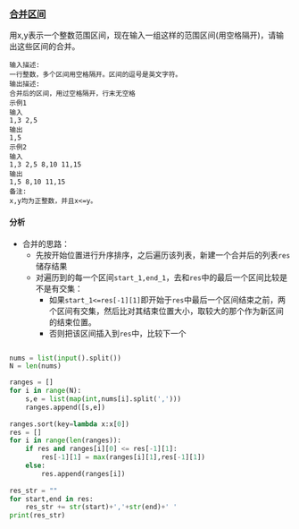### [合并区间](<https://www.nowcoder.com/practice/0596b6232ce74b18b60ba0367d7f2492?tpId=179&&tqId=34199&rp=1&ru=/ta/exam-other&qru=/ta/exam-other/question-ranking>)

用x,y表示一个整数范围区间，现在输入一组这样的范围区间(用空格隔开)，请输出这些区间的合并。

```
输入描述:
一行整数，多个区间用空格隔开。区间的逗号是英文字符。
输出描述:
合并后的区间，用过空格隔开，行末无空格
示例1
输入
1,3 2,5
输出
1,5
示例2
输入
1,3 2,5 8,10 11,15
输出
1,5 8,10 11,15
备注:
x,y均为正整数，并且x<=y。
```

#### 分析

- 合并的思路：
  - 先按开始位置进行升序排序，之后遍历该列表，新建一个合并后的列表`res`储存结果
  - 对遍历到的每一个区间`start_1,end_1`，去和`res`中的最后一个区间比较是不是有交集：
    - 如果`start_1<=res[-1][1]`即开始于`res`中最后一个区间结束之前，两个区间有交集，然后比对其结束位置大小，取较大的那个作为新区间的结束位置。
    - 否则把该区间插入到`res`中，比较下一个

```python

nums = list(input().split())
N = len(nums)

ranges = []
for i in range(N):
    s,e = list(map(int,nums[i].split(',')))
    ranges.append([s,e])
    
ranges.sort(key=lambda x:x[0])
res = []
for i in range(len(ranges)):
    if res and ranges[i][0] <= res[-1][1]:
        res[-1][1] = max(ranges[i][1],res[-1][1])
    else:
        res.append(ranges[i])
    
res_str = ""
for start,end in res:
    res_str += str(start)+','+str(end)+' '
print(res_str)
```

